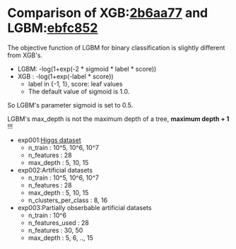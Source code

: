 # Comparison of XGB:[2b6aa77](https://github.com/dmlc/xgboost/tree/2b6aa7736febbad5243e4335be0640cd659d3ce5) and LGBM:[ebfc852](https://github.com/Microsoft/LightGBM/tree/ebfc8521e217204f47cb53843bd56cf2c2395ffb)

The objective function of LGBM for binary classification is slightly different from XGB's.
* LGBM: -log(1+exp(-2 * sigmoid * label * score))
* XGB : -log(1+exp(-label * score))
  * label in {-1, 1}, score: leaf values
  * The default value of sigmoid is 1.0.

So LGBM's parameter sigmoid is set to 0.5.

LGBM's max_depth is not the maximum depth of a tree, **maximum depth + 1** !!!

* exp001:[Higgs dataset](https://archive.ics.uci.edu/ml/datasets/HIGGS)
  * n_train              : 10^5, 10^6, 10^7
  * n_features           : 28
  * max_depth            : 5, 10, 15
* exp002:Artificial datasets
  * n_train              : 10^5, 10^6, 10^7
  * n_features           : 28
  * max_depth            : 5, 10, 15
  * n_clusters_per_class : 8, 16
* exp003:Partially obserbable artificial datasets
  * n_train              : 10^6
  * n_features_used      : 28
  * n_features           : 30, 50
  * max_depth            : 5, 6, .., 15
